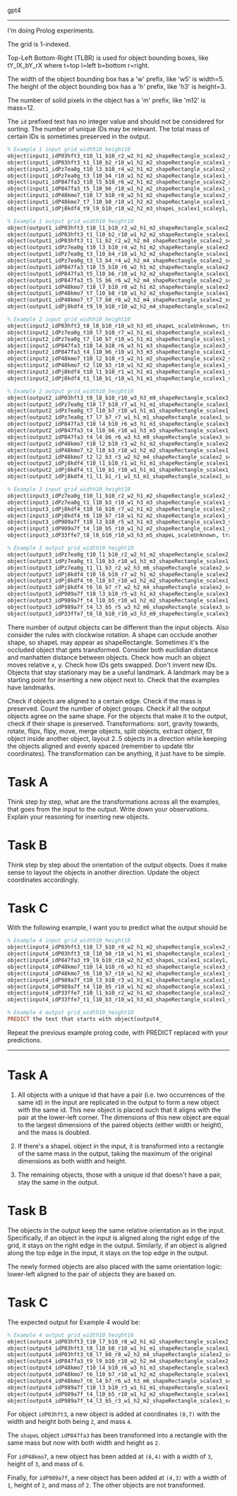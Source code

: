 gpt4

---

I'm doing Prolog experiments.


The grid is 1-indexed.


Top-Left Bottom-Right (TLBR) is used for object bounding boxes, like tY_lX_bY_rX where t=top l=left b=bottom r=right.


The width of the object bounding box has a 'w' prefix, like 'w5' is width=5.
The height of the object bounding box has a 'h' prefix, like 'h3' is height=3.

The number of solid pixels in the object has a 'm' prefix, like 'm12' is mass=12.

The `id` prefixed text has no integer value and should not be considered for sorting. The number of unique IDs may be relevant. The total mass of certain IDs is sometimes preserved in the output.
```prolog
% Example 1 input grid_width10_height10
object(input1_idP03hft3_t10_l1_b10_r2_w2_h1_m2_shapeRectangle_scalex2_scaley1, transform(all)).
object(input1_idP03hft3_t1_l10_b2_r10_w1_h2_m2_shapeRectangle_scalex1_scaley2, transform(all)).
object(input1_idPz7ea0g_t10_l3_b10_r4_w2_h1_m2_shapeRectangle_scalex2_scaley1, transform(all)).
object(input1_idPz7ea0g_t3_l10_b4_r10_w1_h2_m2_shapeRectangle_scalex1_scaley2, transform(all)).
object(input1_idP847fa3_t10_l5_b10_r6_w2_h1_m2_shapeRectangle_scalex2_scaley1, transform(all)).
object(input1_idP847fa3_t5_l10_b6_r10_w1_h2_m2_shapeRectangle_scalex1_scaley2, transform(all)).
object(input1_idP48kmo7_t10_l7_b10_r8_w2_h1_m2_shapeRectangle_scalex2_scaley1, transform(all)).
object(input1_idP48kmo7_t7_l10_b8_r10_w1_h2_m2_shapeRectangle_scalex1_scaley2, transform(all)).
object(input1_idPj8kdf4_t9_l9_b10_r10_w2_h2_m3_shapeL_scalex1_scaley1, transform(rot90_flip)).

% Example 1 output grid_width10_height10
object(output1_idP03hft3_t10_l1_b10_r2_w2_h1_m2_shapeRectangle_scalex2_scaley1, transform(all)).
object(output1_idP03hft3_t1_l10_b2_r10_w1_h2_m2_shapeRectangle_scalex1_scaley2, transform(all)).
object(output1_idP03hft3_t1_l1_b2_r2_w2_h2_m4_shapeRectangle_scalex2_scaley2, transform(all)).
object(output1_idPz7ea0g_t10_l3_b10_r4_w2_h1_m2_shapeRectangle_scalex2_scaley1, transform(all)).
object(output1_idPz7ea0g_t3_l10_b4_r10_w1_h2_m2_shapeRectangle_scalex1_scaley2, transform(all)).
object(output1_idPz7ea0g_t3_l3_b4_r4_w2_h2_m4_shapeRectangle_scalex2_scaley2, transform(all)).
object(output1_idP847fa3_t10_l5_b10_r6_w2_h1_m2_shapeRectangle_scalex2_scaley1, transform(all)).
object(output1_idP847fa3_t5_l10_b6_r10_w1_h2_m2_shapeRectangle_scalex1_scaley2, transform(all)).
object(output1_idP847fa3_t5_l5_b6_r6_w2_h2_m4_shapeRectangle_scalex2_scaley2, transform(all)).
object(output1_idP48kmo7_t10_l7_b10_r8_w2_h1_m2_shapeRectangle_scalex2_scaley1, transform(all)).
object(output1_idP48kmo7_t7_l10_b8_r10_w1_h2_m2_shapeRectangle_scalex1_scaley2, transform(all)).
object(output1_idP48kmo7_t7_l7_b8_r8_w2_h2_m4_shapeRectangle_scalex2_scaley2, transform(all)).
object(output1_idPj8kdf4_t9_l9_b10_r10_w2_h2_m4_shapeRectangle_scalex2_scaley2, transform(all)).

% Example 2 input grid_width10_height10
object(input2_idP03hft3_t8_l8_b10_r10_w3_h3_m5_shapeL_scaleUnknown, transform(rot90_flip)).
object(input2_idPz7ea0g_t10_l7_b10_r7_w1_h1_m1_shapeRectangle_scalex1_scaley1, transform(all)).
object(input2_idPz7ea0g_t7_l10_b7_r10_w1_h1_m1_shapeRectangle_scalex1_scaley1, transform(all)).
object(input2_idP847fa3_t10_l4_b10_r6_w3_h1_m3_shapeRectangle_scalex3_scaley1, transform(all)).
object(input2_idP847fa3_t4_l10_b6_r10_w1_h3_m3_shapeRectangle_scalex1_scaley3, transform(all)).
object(input2_idP48kmo7_t10_l2_b10_r3_w2_h1_m2_shapeRectangle_scalex2_scaley1, transform(all)).
object(input2_idP48kmo7_t2_l10_b3_r10_w1_h2_m2_shapeRectangle_scalex1_scaley2, transform(all)).
object(input2_idPj8kdf4_t10_l1_b10_r1_w1_h1_m1_shapeRectangle_scalex1_scaley1, transform(all)).
object(input2_idPj8kdf4_t1_l10_b1_r10_w1_h1_m1_shapeRectangle_scalex1_scaley1, transform(all)).

% Example 2 output grid_width10_height10
object(output2_idP03hft3_t8_l8_b10_r10_w3_h3_m9_shapeRectangle_scalex3_scaley3, transform(all)).
object(output2_idPz7ea0g_t10_l7_b10_r7_w1_h1_m1_shapeRectangle_scalex1_scaley1, transform(all)).
object(output2_idPz7ea0g_t7_l10_b7_r10_w1_h1_m1_shapeRectangle_scalex1_scaley1, transform(all)).
object(output2_idPz7ea0g_t7_l7_b7_r7_w1_h1_m1_shapeRectangle_scalex1_scaley1, transform(all)).
object(output2_idP847fa3_t10_l4_b10_r6_w3_h1_m3_shapeRectangle_scalex3_scaley1, transform(all)).
object(output2_idP847fa3_t4_l10_b6_r10_w1_h3_m3_shapeRectangle_scalex1_scaley3, transform(all)).
object(output2_idP847fa3_t4_l4_b6_r6_w3_h3_m9_shapeRectangle_scalex3_scaley3, transform(all)).
object(output2_idP48kmo7_t10_l2_b10_r3_w2_h1_m2_shapeRectangle_scalex2_scaley1, transform(all)).
object(output2_idP48kmo7_t2_l10_b3_r10_w1_h2_m2_shapeRectangle_scalex1_scaley2, transform(all)).
object(output2_idP48kmo7_t2_l2_b3_r3_w2_h2_m4_shapeRectangle_scalex2_scaley2, transform(all)).
object(output2_idPj8kdf4_t10_l1_b10_r1_w1_h1_m1_shapeRectangle_scalex1_scaley1, transform(all)).
object(output2_idPj8kdf4_t1_l10_b1_r10_w1_h1_m1_shapeRectangle_scalex1_scaley1, transform(all)).
object(output2_idPj8kdf4_t1_l1_b1_r1_w1_h1_m1_shapeRectangle_scalex1_scaley1, transform(all)).

% Example 3 input grid_width10_height10
object(input3_idPz7ea0g_t10_l1_b10_r2_w2_h1_m2_shapeRectangle_scalex2_scaley1, transform(all)).
object(input3_idPz7ea0g_t1_l10_b3_r10_w1_h3_m3_shapeRectangle_scalex1_scaley3, transform(all)).
object(input3_idPj8kdf4_t10_l6_b10_r7_w2_h1_m2_shapeRectangle_scalex2_scaley1, transform(all)).
object(input3_idPj8kdf4_t6_l10_b7_r10_w1_h2_m2_shapeRectangle_scalex1_scaley2, transform(all)).
object(input3_idP989a7f_t10_l3_b10_r5_w3_h1_m3_shapeRectangle_scalex3_scaley1, transform(all)).
object(input3_idP989a7f_t4_l10_b5_r10_w1_h2_m2_shapeRectangle_scalex1_scaley2, transform(all)).
object(input3_idP33ffe7_t8_l8_b10_r10_w3_h3_m5_shapeL_scaleUnknown, transform(rot90_flip)).

% Example 3 output grid_width10_height10
object(output3_idPz7ea0g_t10_l1_b10_r2_w2_h1_m2_shapeRectangle_scalex2_scaley1, transform(all)).
object(output3_idPz7ea0g_t1_l10_b3_r10_w1_h3_m3_shapeRectangle_scalex1_scaley3, transform(all)).
object(output3_idPz7ea0g_t1_l1_b3_r2_w2_h3_m6_shapeRectangle_scalex2_scaley3, transform(all)).
object(output3_idPj8kdf4_t10_l6_b10_r7_w2_h1_m2_shapeRectangle_scalex2_scaley1, transform(all)).
object(output3_idPj8kdf4_t6_l10_b7_r10_w1_h2_m2_shapeRectangle_scalex1_scaley2, transform(all)).
object(output3_idPj8kdf4_t6_l6_b7_r7_w2_h2_m4_shapeRectangle_scalex2_scaley2, transform(all)).
object(output3_idP989a7f_t10_l3_b10_r5_w3_h1_m3_shapeRectangle_scalex3_scaley1, transform(all)).
object(output3_idP989a7f_t4_l10_b5_r10_w1_h2_m2_shapeRectangle_scalex1_scaley2, transform(all)).
object(output3_idP989a7f_t4_l3_b5_r5_w3_h2_m6_shapeRectangle_scalex3_scaley2, transform(all)).
object(output3_idP33ffe7_t8_l8_b10_r10_w3_h3_m9_shapeRectangle_scalex3_scaley3, transform(all)).
```
There number of output objects can be different than the input objects. Also consider the rules with clockwise rotation.
A shape can occlude another shape, so shapeL may appear as shapeRectangle. Sometimes it's the occluded object that gets transformed.
Consider both euclidian distance and manhatten distance between objects.
Check how much an object moves relative x, y.
Check how IDs gets swapped. Don't invent new IDs.
Objects that stay stationary may be a useful landmark. A landmark may be a starting point for inserting a new object next to. Check that the examples have landmarks.


Check if objects are aligned to a certain edge. Check if the mass is preserved. Count the number of object groups.
Check if all the output objects agree on the same shape.
For the objects that make it to the output, check if their shape is preserved.
Transformations: sort, gravity towards, rotate, flipx, flipy, move, merge objects, split objects, extract object, fit object inside another object, layout 2..5 objects in a direction while keeping the objects aligned and evenly spaced (remember to update tlbr coordinates). The transformation can be anything, it just have to be simple.


# Task A
Think step by step, what are the transformations across all the examples, that goes from the input to the output. Write down your observations.
Explain your reasoning for inserting new objects.


# Task B
Think step by step about the orientation of the output objects. Does it make sense to layout the objects in another direction. Update the object coordinates accordingly.


# Task C
With the following example, I want you to predict what the output should be


```prolog
% Example 4 input grid_width10_height10
object(input4_idP03hft3_t10_l7_b10_r8_w2_h1_m2_shapeRectangle_scalex2_scaley1, transform(all)).
object(input4_idP03hft3_t8_l10_b8_r10_w1_h1_m1_shapeRectangle_scalex1_scaley1, transform(all)).
object(input4_idP847fa3_t9_l9_b10_r10_w2_h2_m3_shapeL_scalex1_scaley1, transform(rot90_flip)).
object(input4_idP48kmo7_t10_l4_b10_r6_w3_h1_m3_shapeRectangle_scalex3_scaley1, transform(all)).
object(input4_idP48kmo7_t6_l10_b7_r10_w1_h2_m2_shapeRectangle_scalex1_scaley2, transform(all)).
object(input4_idP989a7f_t10_l3_b10_r3_w1_h1_m1_shapeRectangle_scalex1_scaley1, transform(all)).
object(input4_idP989a7f_t4_l10_b5_r10_w1_h2_m2_shapeRectangle_scalex1_scaley2, transform(all)).
object(input4_idP33ffe7_t10_l1_b10_r2_w2_h1_m2_shapeRectangle_scalex2_scaley1, transform(all)).
object(input4_idP33ffe7_t1_l10_b3_r10_w1_h3_m3_shapeRectangle_scalex1_scaley3, transform(all)).

% Example 4 output grid_width10_height10
PREDICT the text that starts with object(output4_
```
Repeat the previous example prolog code, with PREDICT replaced with your predictions.

---

# Task A

1. All objects with a unique id that have a pair (i.e. two occurrences of the same id) in the input are replicated in the output to form a new object with the same id. This new object is placed such that it aligns with the pair at the lower-left corner. The dimensions of this new object are equal to the largest dimensions of the paired objects (either width or height), and the mass is doubled.

2. If there's a shapeL object in the input, it is transformed into a rectangle of the same mass in the output, taking the maximum of the original dimensions as both width and height.

3. The remaining objects, those with a unique id that doesn't have a pair, stay the same in the output.

# Task B

The objects in the output keep the same relative orientation as in the input. Specifically, if an object in the input is aligned along the right edge of the grid, it stays on the right edge in the output. Similarly, if an object is aligned along the top edge in the input, it stays on the top edge in the output. 

The newly formed objects are also placed with the same orientation logic: lower-left aligned to the pair of objects they are based on.

# Task C

The expected output for Example 4 would be:

```prolog
% Example 4 output grid_width10_height10
object(output4_idP03hft3_t10_l7_b10_r8_w2_h1_m2_shapeRectangle_scalex2_scaley1, transform(all)).
object(output4_idP03hft3_t8_l10_b8_r10_w1_h1_m1_shapeRectangle_scalex1_scaley1, transform(all)).
object(output4_idP03hft3_t8_l7_b8_r8_w2_h2_m4_shapeRectangle_scalex2_scaley2, transform(all)).
object(output4_idP847fa3_t9_l9_b10_r10_w2_h2_m4_shapeRectangle_scalex2_scaley2, transform(all)).
object(output4_idP48kmo7_t10_l4_b10_r6_w3_h1_m3_shapeRectangle_scalex3_scaley1, transform(all)).
object(output4_idP48kmo7_t6_l10_b7_r10_w1_h2_m2_shapeRectangle_scalex1_scaley2, transform(all)).
object(output4_idP48kmo7_t6_l4_b7_r6_w3_h3_m6_shapeRectangle_scalex3_scaley3, transform(all)).
object(output4_idP989a7f_t10_l3_b10_r3_w1_h1_m1_shapeRectangle_scalex1_scaley1, transform(all)).
object(output4_idP989a7f_t4_l10_b5_r10_w1_h2_m2_shapeRectangle_scalex1_scaley2, transform(all)).
object(output4_idP989a7f_t4_l3_b5_r3_w1_h2_m2_shapeRectangle_scalex1_scaley2, transform(all)).
```

For object `idP03hft3`, a new object is added at coordinates `(8,7)` with the width and height both being `2`, and mass `4`. 

The `shapeL` object `idP847fa3` has been transformed into a rectangle with the same mass but now with both width and height as `2`. 

For `idP48kmo7`, a new object has been added at `(6,4)` with a width of `3`, height of `3`, and mass of `6`. 

Finally, for `idP989a7f`, a new object has been added at `(4,3)` with a width of `1`, height of `2`, and mass of `2`. The other objects are not transformed.

